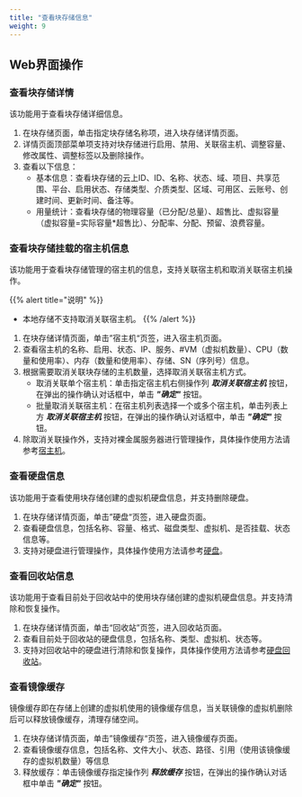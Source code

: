 ```yaml
---
title: "查看块存储信息"
weight: 9
---
```


## Web界面操作

### 查看块存储详情

该功能用于查看块存储详细信息。

1. 在块存储页面，单击指定块存储名称项，进入块存储详情页面。
2. 详情页面顶部菜单项支持对块存储进行启用、禁用、关联宿主机、调整容量、修改属性、调整标签以及删除操作。
3. 查看以下信息：
    - 基本信息：查看块存储的云上ID、ID、名称、状态、域、项目、共享范围、平台、启用状态、存储类型、介质类型、区域、可用区、云账号、创建时间、更新时间、备注等。
    - 用量统计：查看块存储的物理容量（已分配/总量）、超售比、虚拟容量（虚拟容量=实际容量*超售比）、分配率、分配、预留、浪费容量。

### 查看块存储挂载的宿主机信息

该功能用于查看块存储管理的宿主机的信息，支持关联宿主机和取消关联宿主机操作。

{{% alert title="说明" %}}
- 本地存储不支持取消关联宿主机。
{{% /alert %}}

1. 在块存储详情页面，单击”宿主机“页签，进入宿主机页面。
2. 查看宿主机的名称、启用、状态、IP、服务、#VM（虚拟机数量）、CPU（数量和使用率）、内存（数量和使用率）、存储、SN（序列号）信息。
3. 根据需要取消关联块存储的主机数量，选择取消关联宿主机方式。
    - 取消关联单个宿主机：单击指定宿主机右侧操作列 **_取消关联宿主机_** 按钮，在弹出的操作确认对话框中，单击 **_"确定"_** 按钮。
    - 批量取消关联宿主机：在宿主机列表选择一个或多个宿主机，单击列表上方 **_取消关联宿主机_** 按钮，在弹出的操作确认对话框中，单击 **_"确定"_** 按钮。
4. 除取消关联操作外，支持对裸金属服务器进行管理操作，具体操作使用方法请参考[宿主机](../../computing/resourcese/host)。

### 查看硬盘信息

该功能用于查看使用块存储创建的虚拟机硬盘信息，并支持删除硬盘。

1. 在块存储详情页面，单击”硬盘“页签，进入硬盘页面。
2. 查看硬盘信息，包括名称、容量、格式、磁盘类型、虚拟机、是否挂载、状态信息等。
3. 支持对硬盘进行管理操作，具体操作使用方法请参考[硬盘](../../computing/storage/disk)。

### 查看回收站信息

该功能用于查看目前处于回收站中的使用块存储创建的虚拟机硬盘信息。并支持清除和恢复操作。

1. 在块存储详情页面，单击“回收站”页签，进入回收站页面。
2. 查看目前处于回收站的硬盘信息，包括名称、类型、虚拟机、状态等。
3. 支持对回收站中的硬盘进行清除和恢复操作，具体操作使用方法请参考[硬盘回收站](../../computing/recovery/diskrecovery)。

### 查看镜像缓存

镜像缓存即在存储上创建的虚拟机使用的镜像缓存信息，当关联镜像的虚拟机删除后可以释放镜像缓存，清理存储空间。

1. 在块存储详情页面，单击”镜像缓存“页签，进入镜像缓存页面。
2. 查看镜像缓存信息，包括名称、文件大小、状态、路径、引用（使用该镜像缓存的虚拟机数量）等信息
3. 释放缓存：单击镜像缓存指定操作列 **_释放缓存_** 按钮，在弹出的操作确认对话框中单击 **_"确定"_** 按钮。
